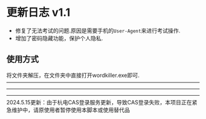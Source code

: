 # 更新日志 v1.1

- 修复了无法考试的问题.原因是需要手机的`User-Agent`来进行考试操作.
- 增加了密码隐藏功能，保护个人隐私.

## 使用方式

将文件夹解压，在文件夹中直接打开wordkiller.exe即可.
————————————————————————————————————————————————————————————————————————————————————————————————————————————
2024.5.15更新：由于杭电CAS登录服务更新，导致CAS登录失败，本项目正在紧急维护中，请原使用者暂停使用本脚本或使用替代品
